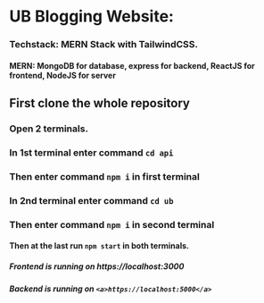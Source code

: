 # UB Blogging Website:

### Techstack: MERN Stack with TailwindCSS.

#### MERN: MongoDB for database, express for backend, ReactJS for frontend, NodeJS for server

## First clone the whole repository

### Open 2 terminals.

### In 1st terminal enter command `cd api`

### Then enter command `npm i` in first terminal

### In 2nd terminal enter command `cd ub`

### Then enter command `npm i` in second terminal

#### Then at the last run `npm start` in both terminals.

##### Frontend is running on <a>https://localhost:3000</a>

##### Backend is running on `<a>https://localhost:5000</a>`
